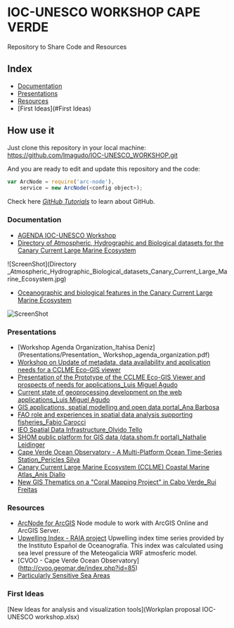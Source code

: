 # IOC-UNESCO WORKSHOP CAPE VERDE
Repository to Share Code and Resources

## Index
* [Documentation](#Documentation)
* [Presentations](#Presentations)
* [Resources](#Resources)
* [First Ideas](#First Ideas)

## How use it

Just clone this repository in your local machine:
https://github.com/lmagudo/IOC-UNESCO_WORKSHOP.git

And you are ready to edit and update this repository and the code:
```javascript
var ArcNode = require('arc-node'),
    service = new ArcNode(<config object>);
```
Check here  *[GitHub Tutorials](https://guides.github.com/)* to learn about GitHub.

### Documentation
* [AGENDA IOC-UNESCO Workshop](AGENDA_WORKSHOP.pdf)
* [Directory of Atmospheric, Hydrographic and Biological datasets for the Canary Current Large Marine Ecosystem](http://unesdoc.unesco.org/images/0023/002314/231430E.pdf)

![ScreenShot](Directory _Atmospheric_Hydrographic_Biological_datasets_Canary_Current_Large_Marine_Ecosystem.jpg)
* [Oceanographic and biological features in the Canary Current Large Marine Ecosystem](http://unesdoc.unesco.org/images/0023/002332/233299E.pdf)

![ScreenShot](Oceanographic_Biological_features_CCLME.png)

### Presentations
* [Workshop Agenda Organization_Itahisa Deniz](Presentations/Presentation_ Workshop_agenda_organization.pdf)
* [Workshop on Update of metadata, data availability and application needs for a CCLME Eco-GIS viewer](https://slides.com/lmagudo/workshop-on-update-of-metadata-data-availability-and-application-needs-for-a-cclme-eco-gis-viewer)
* [Presentation of the Prototype of the CCLME Eco-GIS Viewer and prospects of needs for applications_Luis Miguel Agudo](Presentations/Presentation_Prototype_CCLME_Eco-GIS_Viewer.pdf)
* [Current state of geoprocessing development on the web applications_Luis Miguel Agudo](Presentations/Presentation_Current_State_Geoprocessing_Development_Web_Applications.pdf)
* [GIS applications, spatial modelling and open data portal_Ana Barbosa](Presentations/PPT_IOC_UNESCO_MPR_NOV2015_BARBOSA__V3.pdf)
* [FAO role and experiences in spatial data analysis supporting fisheries_Fabio Carocci](Presentations/Presentation_FAO_role_experiences_spatial_data_analysis_supporting_fisheries.pdf)
* [IEO Spatial Data Infrastructure_Olvido Tello](Presentations/Presentation_IEO.pdf)
* [SHOM public platform for GIS data (data.shom.fr portal)_Nathalie Leidinger](Presentations/Presentation_shom.pdf)
* [Cape Verde Ocean Observatory - A Multi-Platform Ocean Time-Series Station_Pericles Silva](Presentation_CVO_Multi_Platform_Ocean_Time_Series_Station.pdf)
* [Canary Current Large Marine Ecosystem (CCLME) Coastal Marine Atlas_Anis Diallo](Presentation__CCLME_Coastal_Marine_Atlas.pdf)
* [New GIS Thematics on a "Coral Mapping Project" in Cabo Verde_Rui Freitas](Presentation_New_GIS_Thematics_Coral_Mapping_Project_Cabo_Verde.pdf)

### Resources
* [ArcNode for ArcGIS](https://github.com/esri-es/ArcNode) Node module to work with ArcGIS Online and ArcGIS Server.
* [Upwelling Index -  RAIA project](http://www.indicedeafloramiento.ieo.es/afloramiento_en.html) Upwelling index time series provided by the Instituto Español de Oceanografía. This index was calculated using sea level pressure of the Meteogalicia WRF atmosferic model.
* [CVOO - Cape Verde Ocean Observatory] (http://cvoo.geomar.de/index.php?id=85)
* [Particularly Sensitive Sea Areas](http://www.imo.org/en/OurWork/Environment/PSSAs/Pages/Default.aspx)

### First Ideas
[New Ideas for analysis and visualization tools](Workplan proposal IOC-UNESCO workshop.xlsx)
